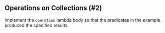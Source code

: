 ## Operations on Collections (#2)

Implement the `operation` lambda body so that the predicates in the example
produced the specified results.